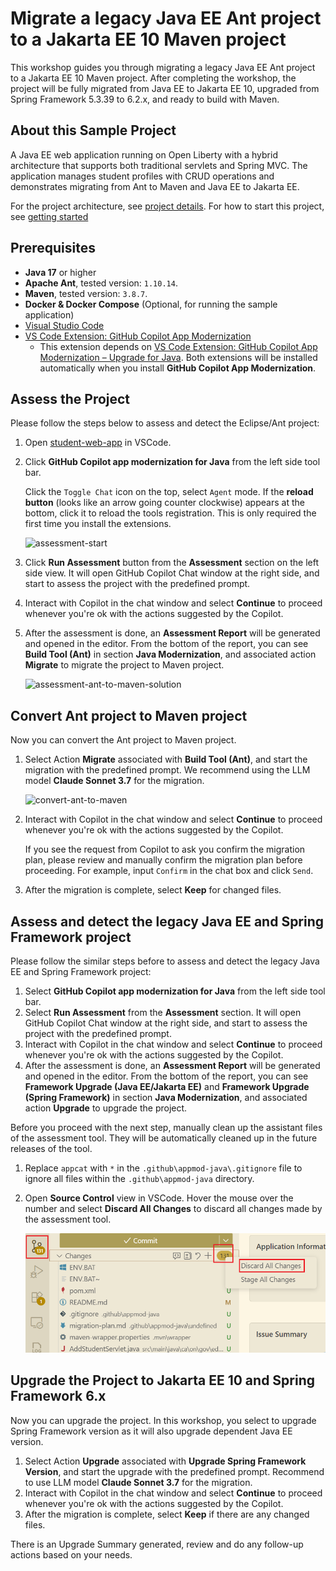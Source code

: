 # Migrate a legacy Java EE Ant project to a Jakarta EE 10 Maven project

This workshop guides you through migrating a legacy Java EE Ant project to a Jakarta EE 10 Maven project. After completing the workshop, the project will be fully migrated from Java EE to Jakarta EE 10, upgraded from Spring Framework 5.3.39 to 6.2.x, and ready to build with Maven.

## About this Sample Project

A Java EE web application running on Open Liberty with a hybrid architecture that supports both traditional servlets and Spring MVC. The application manages student profiles with CRUD operations and demonstrates migrating from Ant to Maven and Java EE to Jakarta EE. 

For the project architecture, see [project details](doc/architecture.md).
For how to start this project, see [getting started](doc/getting-started.md)

## Prerequisites

- **Java 17** or higher
- **Apache Ant**, tested version: `1.10.14`.
- **Maven**, tested version: `3.8.7`.
- **Docker & Docker Compose** (Optional, for running the sample application)
- [Visual Studio Code](https://code.visualstudio.com/download)
- [VS Code Extension: GitHub Copilot App Modernization](https://marketplace.visualstudio.com/items?itemName=vscjava.migrate-java-to-azure)
  - This extension depends on [VS Code Extension: GitHub Copilot App Modernization – Upgrade for Java](https://marketplace.visualstudio.com/items?itemName=vscjava.vscode-java-upgrade). Both extensions will be installed automatically when you install **GitHub Copilot App Modernization**.

## Assess the Project

Please follow the steps below to assess and detect the Eclipse/Ant project:

1. Open [student-web-app](jakarta-ee/student-web-app) in VSCode.

1. Click **GitHub Copilot app modernization for Java** from the left side tool bar.

    Click the `Toggle Chat` icon on the top, select `Agent` mode. If the **reload button** (looks like an arrow going counter clockwise) appears at the bottom, click it to reload the tools registration. This is only required the first time you install the extensions.

    ![assessment-start](assets/assessment-start.png)

1. Click **Run Assessment** button from the **Assessment** section on the left side view. It will open GitHub Copilot Chat window at the right side, and start to assess the project with the predefined prompt. 

1. Interact with Copilot in the chat window and select **Continue** to proceed whenever you're ok with the actions suggested by the Copilot.

1. After the assessment is done, an **Assessment Report** will be generated and opened in the editor. From the bottom of the report, you can see **Build Tool (Ant)** in section **Java Modernization**, and associated action **Migrate** to migrate the project to Maven project.

    ![assessment-ant-to-maven-solution](assets/assessment-ant-to-maven-solution.png)

## Convert Ant project to Maven project

Now you can convert the Ant project to Maven project.

1. Select Action **Migrate** associated with **Build Tool (Ant)**, and start the migration with the predefined prompt. We recommend using the LLM model **Claude Sonnet 3.7** for the migration.

    ![convert-ant-to-maven](assets/convert-ant-to-maven.png)

1. Interact with Copilot in the chat window and select **Continue** to proceed whenever you're ok with the actions suggested by the Copilot.

    If you see the request from Copilot to ask you confirm the migration plan, please review and manually confirm the migration plan before proceeding. For example, input `Confirm` in the chat box and click `Send`.

1. After the migration is complete, select **Keep** for changed files.

## Assess and detect the legacy Java EE and Spring Framework project

Please follow the similar steps before to assess and detect the legacy Java EE and Spring Framework project:

1. Select **GitHub Copilot app modernization for Java** from the left side tool bar.
1. Select **Run Assessment** from the **Assessment** section. It will open GitHub Copilot Chat window at the right side, and start to assess the project with the predefined prompt. 
1. Interact with Copilot in the chat window and select **Continue** to proceed whenever you're ok with the actions suggested by the Copilot.
1. After the assessment is done, an **Assessment Report** will be generated and opened in the editor. From the bottom of the report, you can see **Framework Upgrade (Java EE/Jakarta EE)** and **Framework Upgrade (Spring Framework)** in section **Java Modernization**, and associated action **Upgrade** to upgrade the project.

Before you proceed with the next step, manually clean up the assistant files of the assessment tool. They will be automatically cleaned up in the future releases of the tool.

1. Replace `appcat` with `*` in the `.github\appmod-java\.gitignore` file to ignore all files within the `.github\appmod-java` directory.
1. Open **Source Control** view in VSCode. Hover the mouse over the number and select **Discard All Changes** to discard all changes made by the assessment tool.

   ![Discard all changes](assets/discard-all-changes.png)

## Upgrade the Project to Jakarta EE 10 and Spring Framework 6.x

Now you can upgrade the project. In this workshop, you select to upgrade Spring Framework version as it will also upgrade dependent Java EE version.

1. Select Action **Upgrade** associated with **Upgrade Spring Framework Version**, and start the upgrade with the predefined prompt. Recommend to use LLM model **Claude Sonnet 3.7** for the migration.
1. Interact with Copilot in the chat window and select **Continue** to proceed whenever you're ok with the actions suggested by the Copilot.
1. After the migration is complete, select **Keep** if there are any changed files.

There is an Upgrade Summary generated, review and do any follow-up actions based on your needs.


